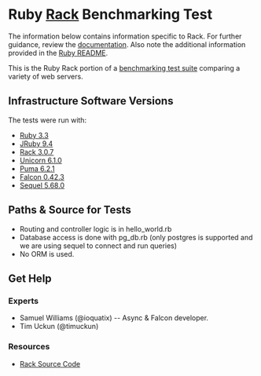 # Ruby [Rack](http://rack.github.io/) Benchmarking Test

The information below contains information specific to Rack.
For further guidance, review the
[documentation](https://github.com/KhulnaSoft/BenchWeb/wiki).
Also note the additional information provided in the [Ruby README](../).

This is the Ruby Rack portion of a [benchmarking test suite](../../)
comparing a variety of web servers.

## Infrastructure Software Versions
The tests were run with:

* [Ruby 3.3](http://www.ruby-lang.org/)
* [JRuby 9.4](http://jruby.org/)
* [Rack 3.0.7](http://rack.github.com/)
* [Unicorn 6.1.0](http://unicorn.bogomips.org/)
* [Puma 6.2.1](http://puma.io/)
* [Falcon 0.42.3](https://github.com/socketry/falcon)
* [Sequel 5.68.0](https://sequel.jeremyevans.net/)



## Paths & Source for Tests

* Routing and controller logic is in hello_world.rb
* Database access is done with pg_db.rb (only postgres is supported and we are using sequel to connect and run queries)
* No ORM is used.

## Get Help

### Experts

* Samuel Williams (@ioquatix) -- Async & Falcon developer.
* Tim Uckun (@timuckun)


### Resources

* [Rack Source Code](https://github.com/rack/rack)


